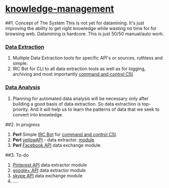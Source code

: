 # [knowledge-management](https://en.wikipedia.org/wiki/Knowledge_management)

##1. Concept of The System
This is not yet for datamining. It's just improving the ability to get right knowledge while wasting no time for for browsing web. Datamining is hardcore. This is just 50/50 manual/auto work.
### [Data Extraction](https://en.wikipedia.org/wiki/Data_extraction)
1. Multiple Data Extraction tools for specific API's or sources, ruthless and simple.
2. IRC Bot for CLI to all data extraction tools as well as for logging, archiving and most importantly [command and control C5I](https://en.wikipedia.org/wiki/Command_and_control).

### [Data Analysis](https://en.wikipedia.org/wiki/Data_analysis)
1. Planning for automated data analysis will be necessary only after building a good basis of data extraction. So data extraction is top-priority. And it will help us to learn the patterns of data that we seek to convert into knowledge.
 

##2. In progress
1. **Perl** Simple [IRC Bot](http://search.cpan.org/~hinrik/Bot-BasicBot-0.89/lib/Bot/BasicBot.pm) for [command and control C5I](https://en.wikipedia.org/wiki/Command_and_control).
2. **Perl** [yellowAPI](http://www.yellowapi.com/docs/places/) - data extractor. [module](https://github.com/v32itas/systems-thinking/blob/scraps/yellowapi-scrap.pl)
3. **Perl** [Facebook API](https://developers.facebook.com/) data exchange module.

##3. To-do
1. [Pinterest API](https://developers.pinterest.com/) data extractor module
2. [google+ API](https://developers.google.com/+/web/api/rest/) data extractor module
3. [skype API](http://www.skype.com/en/developer/) data exchange module
4. ....
